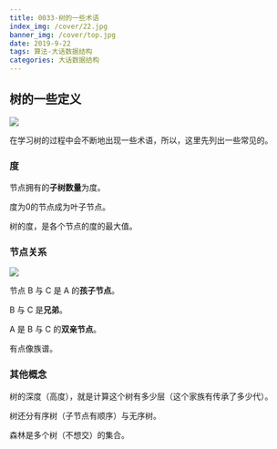 ```yaml
---
title: 0033-树的一些术语
index_img: /cover/22.jpg
banner_img: /cover/top.jpg
date: 2019-9-22
tags: 算法-大话数据结构
categories: 大话数据结构
---
```




## 树的一些定义

![](https://timgsa.baidu.com/timg?image&quality=80&size=b9999_10000&sec=1575439850916&di=d7db249fd9d203479984343358eaa4b1&imgtype=jpg&src=http%3A%2F%2Fimg3.imgtn.bdimg.com%2Fit%2Fu%3D3726455203%2C3907981261%26fm%3D214%26gp%3D0.jpg)

在学习树的过程中会不断地出现一些术语，所以，这里先列出一些常见的。



### 度

节点拥有的**子树数量**为度。

度为0的节点成为叶子节点。

树的度，是各个节点的度的最大值。



### 节点关系

![](https://upload-images.jianshu.io/upload_images/7043118-2c735a2733887dc3.png?imageMogr2/auto-orient/strip|imageView2/2/w/502/format/webp)

节点 B 与 C 是 A 的**孩子节点**。

B 与 C 是**兄弟**。

A 是 B 与 C 的**双亲节点**。

有点像族谱。



### 其他概念

树的深度（高度），就是计算这个树有多少层（这个家族有传承了多少代）。

树还分有序树（子节点有顺序）与无序树。

森林是多个树（不想交）的集合。

